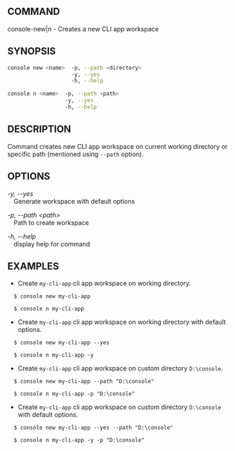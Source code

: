 ## COMMAND

console-new|n - Creates a new CLI app workspace

## SYNOPSIS

```sh
console new <name>  -p, --path <directory>
                    -y, --yes
                    -h, --help

console n <name>  -p, --path <path>
                  -y, --yes
                  -h, --help
```

## DESCRIPTION

Command creates new CLI app workspace on current working directory or specific path (mentioned using `--path` option).

## OPTIONS

_-y, --yes_ \
&emsp;Generate workspace with default options

_-p, --path \<path>_ \
&emsp;Path to create workspace

_-h, --help_ \
&emsp;display help for command

## EXAMPLES

- Create `my-cli-app` cli app workspace on working directory.

```
  $ console new my-cli-app

  $ console n my-cli-app
```

- Create `my-cli-app` cli app workspace on working directory with default options.

```
  $ console new my-cli-app --yes

  $ console n my-cli-app -y
```

- Create `my-cli-app` cli app workspace on custom directory `D:\console`.

```
  $ console new my-cli-app --path "D:\console"

  $ console n my-cli-app -p "D:\console"
```

- Create `my-cli-app` cli app workspace on custom directory `D:\console` with default options.

```
  $ console new my-cli-app --yes --path "D:\console"

  $ console n my-cli-app -y -p "D:\console"
```

